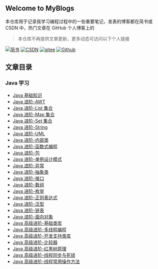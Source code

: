 ## Welcome to MyBlogs

本仓库用于记录我学习编程过程中的一些重要笔记，发表的博客都在简书或 CSDN 中，热门文章在 GitHub 个人博客上的

> 本仓库不再提供文章更新，更多动态可访问以下个人链接

<p align="left">
  <a href="https://www.jianshu.com/u/651a6ee53f49"><img src="https://img.shields.io/badge/blogs-%E7%AE%80%E4%B9%A6-orange" alt="简书"></a> 
    <a href="https://me.csdn.net/qq_42907802"><img src="https://img.shields.io/badge/blogs-CSDN-red" alt="CSDN"></a> 
    <a href="https://gitee.com/eternidad33"><img src="https://img.shields.io/badge/repository-gitee-red" alt="gitee"></a>
    <a href="https://eternidad33.github.io"><img src="https://img.shields.io/badge/Github-blog-yellowgreen?style=social&logo=github" alt="Github"></a> 
</p>

## 文章目录

### Java 学习

- [Java 基础知识](/articles/Java基础知识.ipynb)
- [Java 进阶-AWT](/articles/Java进阶-AWT.ipynb)
- [Java 进阶-List 集合](/articles/Java进阶-List集合.ipynb)
- [Java 进阶-Map 集合](/articles/Java进阶-Map集合.ipynb)
- [Java 进阶-Set 集合](/articles/Java进阶-Set集合.ipynb)
- [Java 进阶-String](/articles/Java进阶-String.ipynb)
- [Java 进阶-UML](/articles/Java进阶-UML.ipynb)
- [Java 进阶-内部类](/articles/Java进阶-内部类.ipynb)
- [Java 进阶-函数式编程](/articles/Java进阶-函数式编程.ipynb)
- [Java 进阶-包](/articles/Java进阶-包.ipynb)
- [Java 进阶-单例设计模式](/articles/Java进阶-单例设计模式.ipynb)
- [Java 进阶-异常](/articles/Java进阶-异常.ipynb)
- [Java 进阶-抽象类](/articles/Java进阶-抽象类.ipynb)
- [Java 进阶-接口](/articles/Java进阶-接口.ipynb)
- [Java 进阶-数组](/articles/Java进阶-数组.ipynb)
- [Java 进阶-枚举](/articles/Java进阶-枚举.ipynb)
- [Java 进阶-正则表达式](/articles/Java进阶-正则表达式.ipynb)
- [Java 进阶-泛型](/articles/Java进阶-泛型.ipynb)
- [Java 进阶-链表](/articles/Java进阶-链表.ipynb)
- [Java 进阶-面向对象](/articles/Java进阶-面向对象.ipynb)
- [Java 高级进阶-基础类库](/articles/Java高级进阶-基础类库.ipynb)
- [Java 高级进阶-多线程编程](/articles/Java高级进阶-多线程编程.ipynb)
- [Java 高级进阶-开发支持类库](/articles/Java高级进阶-开发支持类库.ipynb)
- [Java 高级进阶-比较器](/articles/Java高级进阶-比较器.ipynb)
- [Java 高级进阶-红黑树原理](/articles/Java高级进阶-红黑树原理.ipynb)
- [Java 高级进阶-线程同步与死锁](/articles/Java高级进阶-线程同步与死锁.ipynb)
- [Java 高级进阶-线程常用操作方法](/articles/Java高级进阶-线程常用操作方法.ipynb)
